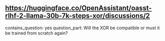 ## https://huggingface.co/OpenAssistant/oasst-rlhf-2-llama-30b-7k-steps-xor/discussions/2

contains_question: yes
question_part: Will the XOR be compatible or must it be trained from scratch again?